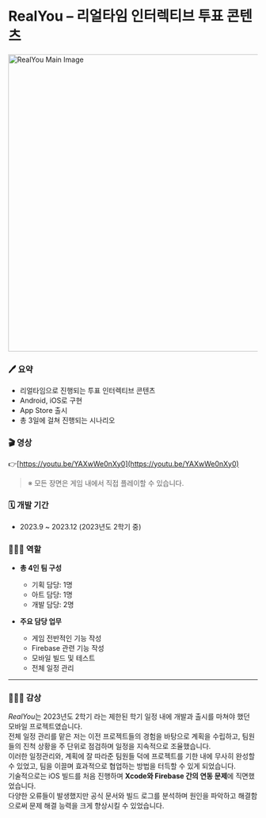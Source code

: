 # RealYou – 리얼타임 인터렉티브 투표 콘텐츠

<img src="https://github.com/user-attachments/assets/96e783d9-b377-4153-99e5-7cd02d419d32" alt="RealYou Main Image" width="600"/>


### 🖊️ 요약

- 리얼타임으로 진행되는 투표 인터렉티브 콘텐츠  
- Android, iOS로 구현  
- App Store 출시  
- 총 3일에 걸쳐 진행되는 시나리오


### 🎬 영상


👉[https://youtu.be/YAXwWe0nXy0](https://youtu.be/YAXwWe0nXy0)

> ※ 모든 장면은 게임 내에서 직접 플레이할 수 있습니다.


### 🗓️ 개발 기간

- 2023.9 ~ 2023.12 (2023년도 2학기 중)



### 👨🏻‍🔧 역할
- **총 4인 팀 구성**  
  - 기획 담당: 1명  
  - 아트 담당: 1명  
  - 개발 담당: 2명  

 - **주요 담당 업무**
   - 게임 전반적인 기능 작성
   - Firebase 관련 기능 작성
   - 모바일 빌드 및 테스트
   - 전체 일정 관리


---
### 🙋🏻‍♂️ 감상

*RealYou*는 2023년도 2학기 라는 제한된 학기 일정 내에 개발과 출시를 마쳐야 했던 모바일 프로젝트였습니다.  
전체 일정 관리를 맡은 저는 이전 프로젝트들의 경험을 바탕으로 계획을 수립하고, 팀원들의 진척 상황을 주 단위로 점검하며 일정을 지속적으로 조율했습니다.  
이러한 일정관리와, 계획에 잘 따라준 팀원들 덕에 프로젝트를 기한 내에 무사히 완성할 수 있었고, 팀을 이끌며 효과적으로 협업하는 방법을 터득할 수 있게 되었습니다.  
기술적으로는 iOS 빌드를 처음 진행하며 **Xcode와 Firebase 간의 연동 문제**에 직면했었습니다.  
다양한 오류들이 발생했지만 공식 문서와 빌드 로그를 분석하며 원인을 파악하고 해결함으로써 문제 해결 능력을 크게 향상시킬 수 있었습니다.



